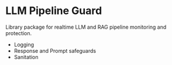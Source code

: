 # LLM Pipeline Guard

Library package for realtime LLM and RAG pipeline monitoring and protection.

- Logging
- Response and Prompt safeguards
- Sanitation